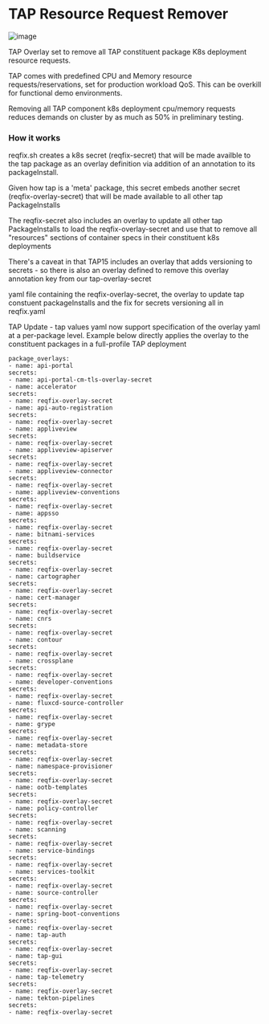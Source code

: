 # TAP Resource Request Remover

![image](https://user-images.githubusercontent.com/6810491/225349273-2b7edb69-87bf-4d26-949b-44529d003996.png)


TAP Overlay set to remove all TAP constituent package K8s deployment resource requests.

TAP comes with predefined CPU and Memory resource requests/reservations, set for production workload QoS. This can be overkill for functional demo environments.

Removing all TAP component k8s deployment cpu/memory requests reduces demands on cluster by as much as 50% in preliminary testing.


### How it works

reqfix.sh creates a k8s secret (reqfix-secret) that will be made availble to the tap package as an overlay definition via addition of an annotation to its packageInstall.

Given how tap is a 'meta' package, this secret embeds another secret (reqfix-overlay-secret) that will be made available to all other tap PackageInstalls

The reqfix-secret also includes an overlay to update all other tap PackageInstalls to load the reqfix-overlay-secret and use that to remove all "resources" sections of container specs in their constituent k8s deployments

There's a caveat in that TAP15 includes an overlay that adds versioning to secrets - so there is also an overlay defined to remove this overlay annotation key from our tap-overlay-secret 

yaml file containing the reqfix-overlay-secret, the overlay to update tap constuent packageInstalls and the fix for secrets versioning all in reqfix.yaml



TAP Update - tap values yaml now support specification of the
overlay yaml at a per-package level. Example below directly applies the overlay to the constituent packages in a full-profile TAP deployment

```
package_overlays:
- name: api-portal
secrets:
- name: api-portal-cm-tls-overlay-secret
- name: accelerator
secrets:
- name: reqfix-overlay-secret
- name: api-auto-registration
secrets:
- name: reqfix-overlay-secret
- name: appliveview
secrets:
- name: reqfix-overlay-secret
- name: appliveview-apiserver
secrets:
- name: reqfix-overlay-secret
- name: appliveview-connector
secrets:
- name: reqfix-overlay-secret
- name: appliveview-conventions
secrets:
- name: reqfix-overlay-secret
- name: appsso
secrets:
- name: reqfix-overlay-secret
- name: bitnami-services
secrets:
- name: reqfix-overlay-secret
- name: buildservice
secrets:
- name: reqfix-overlay-secret
- name: cartographer
secrets:
- name: reqfix-overlay-secret
- name: cert-manager
secrets:
- name: reqfix-overlay-secret
- name: cnrs
secrets:
- name: reqfix-overlay-secret
- name: contour
secrets:
- name: reqfix-overlay-secret
- name: crossplane
secrets:
- name: reqfix-overlay-secret
- name: developer-conventions
secrets:
- name: reqfix-overlay-secret
- name: fluxcd-source-controller
secrets:
- name: reqfix-overlay-secret
- name: grype
secrets:
- name: reqfix-overlay-secret
- name: metadata-store
secrets:
- name: reqfix-overlay-secret
- name: namespace-provisioner
secrets:
- name: reqfix-overlay-secret
- name: ootb-templates
secrets:
- name: reqfix-overlay-secret
- name: policy-controller
secrets:
- name: reqfix-overlay-secret
- name: scanning
secrets:
- name: reqfix-overlay-secret
- name: service-bindings
secrets:
- name: reqfix-overlay-secret
- name: services-toolkit
secrets:
- name: reqfix-overlay-secret
- name: source-controller
secrets:
- name: reqfix-overlay-secret
- name: spring-boot-conventions
secrets:
- name: reqfix-overlay-secret
- name: tap-auth
secrets:
- name: reqfix-overlay-secret
- name: tap-gui
secrets:
- name: reqfix-overlay-secret
- name: tap-telemetry
secrets:
- name: reqfix-overlay-secret
- name: tekton-pipelines
secrets:
- name: reqfix-overlay-secret
```
